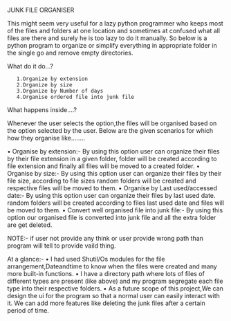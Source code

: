 JUNK FILE ORGANISER

This might seem very useful for a lazy python programmer who keeps most of the files and folders at one location and 
sometimes at confused what all files are there and surely he is too lazy to do it manually. So below is a python program 
to organize or simplify everything in appropriate folder in the single go and remove empty directories.

What do it do…?

       1.Organize by extension
       2.Organize by size
       3.Organize by Number of days
       4.Organise ordered file into junk file

What happens inside….?

Whenever the user selects the option,the files will be organised based on the option selected by the user.
Below are the given scenarios for which how they organise like……..

•                 Organise by extension:-
  By using this option user can organize their files by their file extension
  in a given folder, folder will be created according to file extension and
  finally all files will be moved to a created folder.
•	Organise by size:-
  By using this option user can organize their files by their file size,
  according to file sizes random folders will be created and respective
  files will be moved to them.
•	Organise by Last used/accessed date:-
  By using this option user can organize their files by last used date.
  random folders will be created according to files last used date and
  files will be moved to them.
•	Convert well organised file into junk file:-
  By using this option our organised file is converted into junk file and all
  the extra folder are get deleted.


NOTE:- if user not provide any think or user provide wrong path than program will tell to provide vaild thing.

At a glance:-
•	I had used Shutil/Os modules for the file arrangement,Dateandtime to know when the files were created and many more built-in functions.
•	I have a directory path where lots of files of different types are present (like above) and my program segregate each file type into their respective folders.
•	As a future scope of this project,We can design the ui for the program so that a normal user can easily interact with it. We can add more features like deleting the junk files after a certain period of time.





